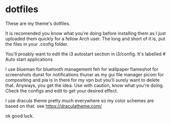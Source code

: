 # dotfiles
These are my theme's dotfiles.

It is recomended you know what you're doing before installing them as I just uploaded them quickly for a fellow Arch user.
The long and short of it is, put the files in your .config folder.

You'll proably want to edit the i3 autostart section in i3/config. It's labelled # Auto start applications

I use blueman for bluetooth management
feh for wallpaper
flameshot for screenshots
dunst for notifications
thunar as my gui file manager
picom for compositing
and pia is in there for my vpn but you'll surely want to delete that.
Anyways, you get the idea.
Use with caution, know what you're doing. Check the configs and edit to get your desired effect.

I use dracula theme pretty much everywhere so my color schemes are based on that.
see https://draculatheme.com/

ok good luck. 
